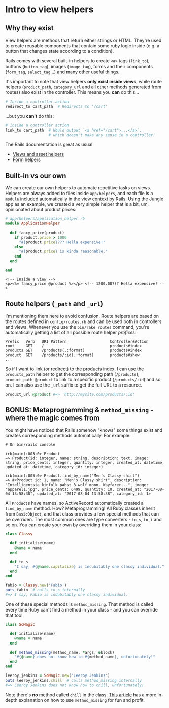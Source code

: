 # Intro to view helpers

## Why they exist

View helpers are methods that return either strings or HTML. They're used to  create reusable components that contain some ruby logic inside (e.g. a button that changes state according to a condition).

Rails comes with several built-in helpers to create `<a>` tags (`link_to`), buttons (`button_tag`), images (`image_tag`), forms and their components (`form_tag`, `select_tag`...) and many other useful things.

It's important to note that view helpers **only exist inside views**, while route helpers (`product_path`, `category_url` and all other methods generated from routes) also exist in the controller. This means you **can** do this...
```ruby
# Inside a controller action
redirect_to cart_path  # Redirects to '/cart'
```
...but you **can't** do this:
```ruby
# Inside a controller action
link_to cart_path  # Would output `<a href="/cart">...</a>`,
                   # which doesn't make any sense in a controller!
```

The Rails documentation is great as usual:
* [Views and asset helpers](http://guides.rubyonrails.org/layouts_and_rendering.html)
* [Form helpers](http://guides.rubyonrails.org/form_helpers.html)

## Built-in vs our own

We can create our own helpers to automate repetitive tasks on views. Helpers are always added to files inside `app/helpers`, and each file is a `module` included automatically in the view context by Rails. Using the Jungle app as an example, we created a very simple helper that is a bit, um, opinionated about product prices:

```rb
# app/helpers/application_helper.rb
module ApplicationHelper

  def fancy_price(product)
    if product.price > 1000
      "#{product.price}??? Hella expensive!"
    else
      "#{product.price} is kinda reasonable."
    end
  end

end
```
```erb
<!-- Inside a view -->
<p><%= fancy_price @product %></p> <!-- 1200.00??? Hella expensive! -->
```

## Route helpers (`_path` and `_url`)

I'm mentioning them here to avoid confusion. Route helpers are based on the routes defined in `config/routes.rb` and can be used both in controllers and views. Whenever you use the `bin/rake routes` command, you're automatically getting a list of all possible route helper _prefixes_:

```
Prefix   Verb   URI Pattern                   Controller#Action
root     GET    /                             products#index
products GET    /products(.:format)           products#index
product  GET    /products/:id(.:format)       products#show
...
```
So if I want to link (or redirect) to the products index, I can use the `products_path` helper to get the corresponding path (`/products`), `product_path @product` to link to a specific product (`/products/:id`) and so on. I can also use the `_url` suffix to get the full URL to a resource.
```ruby
product_url @product #=> 'http://mysite.com/products/:id'
```

## BONUS: Metaprogramming & `method_missing` - where the magic comes from

You might have noticed that Rails somehow "knows" some things exist and creates corresponding methods automatically. For example:

```
# On bin/rails console

irb(main):003:0> Product
=> Product(id: integer, name: string, description: text, image: string, price_cents: integer, quantity: integer, created_at: datetime, updated_at: datetime, category_id: integer)

irb(main):005:0> Product.find_by_name("Men's Classy shirt")
=> #<Product id: 1, name: "Men's Classy shirt", description: "Intelligentsia kinfolk pabst 3 wolf moon. Wayfarer...", image: "apparel1.jpg", price_cents: 6499, quantity: 10, created_at: "2017-08-04 13:58:38", updated_at: "2017-08-04 13:58:38", category_id: 1>
```

All `Product`s have names, so ActiveRecord automatically created a `find_by_name` method. How? Metaprogramming! All Ruby classes inherit from `BasicObject`, and that class provides a few special methods that can be overriden. The most common ones are type converters - `to_s`, `to_i` and so on. You can create your own by overriding them in your class:

```ruby
class Classy

  def initialize(name)
    @name = name
  end

  def to_s
    "I say, #{@name.capitalize} is indubitably one classy individual."
  end
end

fabio = Classy.new('Fabio')
puts fabio  # calls to_s internally
#=> I say, Fabio is indubitably one classy individual.
```

One of these special methods is `method_missing`. That method is called every time Ruby can't find a method in your class - and you can override that too!

```ruby
class SoMagic

  def initialize(name)
    @name = name
  end

  def method_missing(method_name, *args, &block)
    "#{@name} does not know how to #{method_name}, unfortunately!"
  end
end

leeroy_jenkins = SoMagic.new('Leeroy Jenkins')
puts leeroy_jenkins.chill  # calls method_missing internally
#=> Leeroy Jenkins does not know how to chill, unfortunately!
```

Note there's **no** method called `chill` in the class. [This article](https://www.leighhalliday.com/ruby-metaprogramming-method-missing) has a more in-depth explanation on how to use `method_missing` for fun and profit.
